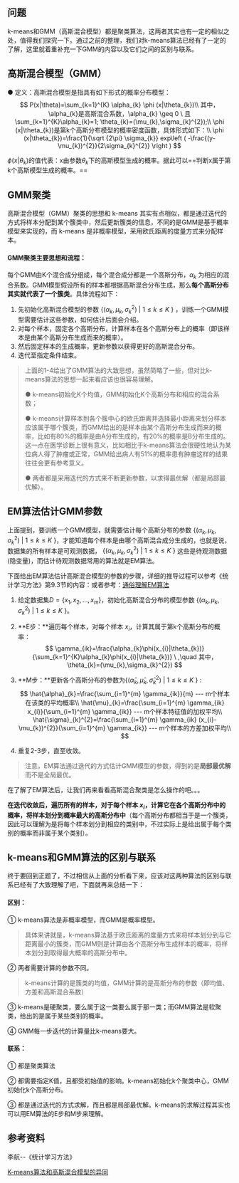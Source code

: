 ## 问题

k-means和GMM（高斯混合模型）都是聚类算法，这两者其实也有一定的相似之处，值得我们探究一下。通过之前的整理，我们对k-means算法已经有了一定的了解，这里就着重补充一下GMM的内容以及它们之间的区别与联系。

## 高斯混合模型（GMM）

● 定义：高斯混合模型是指具有如下形式的概率分布模型：
$$
P(x|\theta)=\sum_{k=1}^{K} \alpha_{k} \phi (x|\theta_{k})\\
其中，\alpha_{k}是高斯混合系数，\alpha_{k} \geq 0 \ 且\sum_{k=1}^{K}\alpha_{k}=1;
\theta_{k}=(\mu_{k},\sigma_{k}^{2});\\
\phi (x|\theta_{k})是第k个高斯分布模型的概率密度函数，具体形式如下：\\
\phi (x|\theta_{k})=\frac{1}{\sqrt {2\pi} \sigma_{k}} exp\left ( -\frac{(y-\mu_{k})^{2}}{2\sigma_{k}^{2}} \right )
$$

$\phi (x|\theta_{k})$的值代表：x由参数$\theta_{k}$下的高斯模型生成的概率。据此可以==判断x属于第k个高斯模型生成的概率。==

## GMM聚类

高斯混合模型（GMM）聚类的思想和 k-means 其实有点相似，都是通过迭代的方式将样本分配到某个簇类中，然后更新簇类的信息，不同的是GMM是基于概率模型来实现的，而 k-means 是非概率模型，采用欧氏距离的度量方式来分配样本。

#### GMM聚类主要思想和流程：

每个GMM由K个混合成分组成，每个混合成分都是一个高斯分布，$\alpha_{k}$ 为相应的混合系数。GMM模型假设所有的样本都根据高斯混合分布生成，那么**每个高斯分布其实就代表了一个簇类**。具体流程如下：

1. 先初始化高斯混合模型的参数 $\{(\alpha_{k},\mu_{k},\sigma_{k}^{2})\ | \ 1\leq k \leq K \ \}$ ，训练一个GMM模型需要估计这些参数，如何估计后面会介绍。
2. 对每个样本，固定各个高斯分布，计算样本在各个高斯分布上的概率（即该样本是由某个高斯分布生成而来的概率）。
3. 然后固定样本的生成概率，更新参数以获得更好的高斯混合分布。
4. 迭代至指定条件结束。



> 上面的1-4给出了GMM算法的大致思想，虽然简略了一些，但对比k-means算法的思想一起来看应该也很容易理解。
>
> ● k-means初始化K个均值，GMM初始化K个高斯分布和相应的混合系数；
>
> ● k-means计算样本到各个簇中心的欧氏距离并选择最小距离来划分样本应该属于哪个簇类，而GMM给出的是样本由某个高斯分布生成而来的概率，比如有80%的概率是由A分布生成的，有20%的概率是B分布生成的。这一点在医学诊断上很有意义，比如相比于k-means算法会很硬性地认为某位病人得了肿瘤或正常，GMM给出病人有51%的概率患有肿瘤这样的结果往往会更有参考意义。
>
> ● 两者都是采用迭代的方式来不断更新参数，以求得最优解（都是局部最优解）。



## EM算法估计GMM参数

上面提到，要训练一个GMM模型，就需要估计每个高斯分布的参数 $\{(\alpha_{k},\mu_{k},\sigma_{k}^{2})\ | \ 1\leq k \leq K \ \}$，才能知道每个样本是由哪个高斯混合成分生成的，也就是说，数据集的所有样本是可观测数据， $\{(\alpha_{k},\mu_{k},\sigma_{k}^{2})\ | \ 1\leq k \leq K \ \}$ 这些是待观测数据(隐变量)，而估计待观测数据常用的算法就是EM算法。

下面给出EM算法估计高斯混合模型的参数的步骤，详细的推导过程可以参考《统计学习方法》第9.3节的内容：或者参考：[通俗理解EM算法](https://blog.csdn.net/v_JULY_v/article/details/81708386)

1. 给定数据集$D=\{x_{1},x_{2},...,x_{m} \}$，初始化高斯混合分布的模型参数 $\{(\alpha_{k},\mu_{k},\sigma_{k}^{2})\ | \ 1\leq k \leq K \ \}$。

2. **E步：**遍历每个样本，对每个样本 $x_{i}$，计算其属于第k个高斯分布的概率：
   $$
   \gamma_{ik}=\frac{\alpha_{k}\phi(x_{i}|\theta_{k})}{\sum_{k=1}^{K}\alpha_{k}\phi(x_{i}|\theta_{k})} \ ,\quad 其中，\theta_{k}=(\mu_{k},\sigma_{k}^{2})
   $$
   
3. **M步：**更新各个高斯分布的参数为$\{(\hat{\alpha}_{k},\hat{\mu}_{k},\hat{\sigma}_{k}^{2})\ | \ 1\leq k \leq K \ \}$ :
   $$
   \hat{\alpha}_{k}=\frac{\sum_{i=1}^{m} \gamma_{ik}}{m} --- m个样本在该类的平均概率\\
   \hat{\mu}_{k}=\frac{\sum_{i=1}^{m} \gamma_{ik} x_{i}}{\sum_{i=1}^{m} \gamma_{ik}}  --- m个样本特征值的加权平均\\
   \hat{\sigma}_{k}^{2}=\frac{\sum_{i=1}^{m} \gamma_{ik} (x_{i}-\mu_{k})^{2}}{\sum_{i=1}^{m} \gamma_{ik}}  --- m个样本的方差加权平均\\
   $$

4. 重复2-3步，直至收敛。

> 注意，EM算法通过迭代的方式估计GMM模型的参数，得到的是**局部最优解**而不是全局最优。



在了解了EM算法后，让我们再来看看高斯混合聚类是怎么操作的吧。。。

**在迭代收敛后，遍历所有的样本，对于每个样本 $x_{i}$，计算它在各个高斯分布中的概率，将样本划分到概率最大的高斯分布中**（每个高斯分布都相当于是一个簇类，因此可以理解为是将每个样本划分到相应的类别中，不过实际上是给出属于每个类别的概率而非属于某个类别）。



## k-means和GMM算法的区别与联系

终于要回到正题了，不过相信从上面的分析看下来，应该对这两种算法的区别与联系已经有了大致理解了吧，下面就再来总结一下：

#### 区别：

① k-means算法是非概率模型，而GMM是概率模型。

> 具体来讲就是，k-means算法基于欧氏距离的度量方式来将样本划分到与它距离最小的簇类，而GMM则是计算由各个高斯分布生成样本的概率，将样本划分到取得最大概率的高斯分布中。

② 两者需要计算的参数不同。

> k-means计算的是簇类的均值，GMM计算的是高斯分布的参数（即均值、方差和高斯混合系数）

③ k-means是硬聚类，要么属于这一类要么属于那一类；而GMM算法是软聚类，给出的是属于某些类别的概率。

④ GMM每一步迭代的计算量比k-means要大。

#### 联系：

① 都是聚类算法

② 都需要指定K值，且都受初始值的影响。k-means初始化k个聚类中心，GMM初始化k个高斯分布。

③ 都是通过迭代的方式求解，而且都是局部最优解。k-means的求解过程其实也可以用EM算法的E步和M步来理解。



## 参考资料

李航--《统计学习方法》

[K-means算法和高斯混合模型的异同](https://blog.csdn.net/qq_38150441/article/details/80498590)


